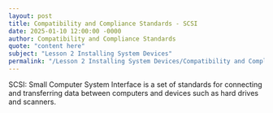 ```yaml
---
layout: post
title: Compatibility and Compliance Standards - SCSI
date: 2025-01-10 12:00:00 -0000
author: Compatibility and Compliance Standards
quote: "content here"
subject: "Lesson 2 Installing System Devices"
permalink: "/Lesson 2 Installing System Devices/Compatibility and Compliance Standards/Compatibility and Compliance Standards - SCSI"
---
```


SCSI: Small Computer System Interface is a set of standards for connecting and transferring data between computers and devices such as hard drives and scanners.

